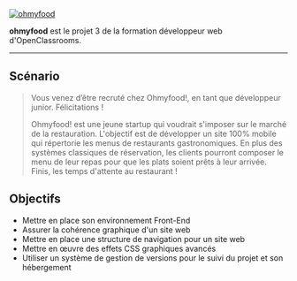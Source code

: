 <a href="https://dimitrifiacre.github.io/ohmyfood/">
  <img src="https://i.gyazo.com/bba0e21a5e538abd8f3e44cef5e83fc5.png" alt="ohmyfood">
</a>
  
**ohmyfood** est le projet 3 de la formation développeur web d'OpenClassrooms.

------
  
## Scénario
>Vous venez d’être recruté chez Ohmyfood!, en tant que développeur junior. Félicitations !
>
>Ohmyfood! est une jeune startup qui voudrait s'imposer sur le marché de la restauration. L'objectif est de développer un site 100% mobile qui répertorie les menus de restaurants gastronomiques. En plus des systèmes classiques de réservation, les clients pourront composer le menu de leur repas pour que les plats soient prêts à leur arrivée. Finis, les temps d'attente au restaurant !

## Objectifs
* Mettre en place son environnement Front-End
* Assurer la cohérence graphique d'un site web
* Mettre en place une structure de navigation pour un site web
* Mettre en œuvre des effets CSS graphiques avancés
* Utiliser un système de gestion de versions pour le suivi du projet et son hébergement